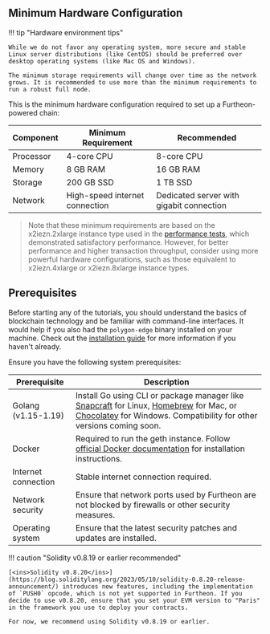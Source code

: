 ## Minimum Hardware Configuration

!!! tip "Hardware environment tips"

    While we do not favor any operating system, more secure and stable Linux server distributions (like CentOS) should be preferred over desktop operating systems (like Mac OS and Windows).

    The minimum storage requirements will change over time as the network grows. It is recommended to use more than the minimum requirements to run a robust full node.

This is the minimum hardware configuration required to set up a Furtheon-powered chain:

| Component | Minimum Requirement | Recommended |
| --------- | ------------------- | ----------- |
| Processor | 4-core CPU | 8-core CPU |
| Memory | 8 GB RAM | 16 GB RAM |
| Storage | 200 GB SSD | 1 TB SSD |
| Network | High-speed internet connection | Dedicated server with gigabit connection |

> Note that these minimum requirements are based on the x2iezn.2xlarge instance type used in the [<ins>performance tests</ins>](benchmarks.md), which demonstrated satisfactory performance. However, for better performance and higher transaction throughput, consider using more powerful hardware configurations, such as those equivalent to x2iezn.4xlarge or x2iezn.8xlarge instance types.

## Prerequisites

Before starting any of the tutorials, you should understand the basics of blockchain technology and be familiar with command-line interfaces. It would help if you also had the `polygon-edge` binary installed on your machine. Check out the [<ins>installation guide</ins>](install.md) for more information if you haven't already.

Ensure you have the following system prerequisites:

| Prerequisite | Description |
| --- | --- |
| Golang (v1.15-1.19) | Install Go using CLI or package manager like [<ins>Snapcraft</ins>](https://snapcraft.io/go) for Linux, [<ins>Homebrew</ins>](https://formulae.brew.sh/formula/go) for Mac, or [<ins>Chocolatey</ins>](https://community.chocolatey.org/packages/golang) for Windows. Compatibility for other versions coming soon. |
| Docker | Required to run the geth instance. Follow [<ins>official Docker documentation</ins>](https://www.docker.com/) for installation instructions. |
| Internet connection | Stable internet connection required. |
| Network security | Ensure that network ports used by Furtheon are not blocked by firewalls or other security measures. |
| Operating system | Ensure that the latest security patches and updates are installed. |

!!! caution "Solidity v0.8.19 or earlier recommended"

    [<ins>Solidity v0.8.20</ins>](https://blog.soliditylang.org/2023/05/10/solidity-0.8.20-release-announcement/) introduces new features, including the implementation of `PUSH0` opcode, which is not yet supported in Furtheon. If you decide to use v0.8.20, ensure that you set your EVM version to "Paris" in the framework you use to deploy your contracts. 

    For now, we recommend using Solidity v0.8.19 or earlier.
